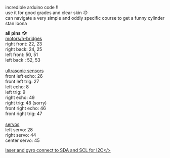 incredible arduino code !! <br>
use it for good grades and clear skin :D <br>
can navigate a very simple and oddly specific course to get a funny cylinder <br>
stan loona <br>

<b>all pins :9: </b> <br>
<u>motors/h-bridges</u> <br>
right front: 22, 23 <br>
right back: 24, 25 <br>
left front: 50, 51 <br>
left back : 52, 53 <br>
<br>
<u>ultrasonic sensors</u> <br>
front left echo: 26 <br>
front left trig: 27 <br>
left echo: 8 <br>
left trig: 9 <br>
right echo: 49 <br>
right trig: 48 (sorry) <br>
front right echo: 46 <br>
front right trig: 47 <br>
<br>
<u>servos</u><br>
left servo: 28 <br>
right servo: 44 <br>
center servo: 45 <br>

<u>laser and gyro connect to SDA and SCL for I2C</><br>

